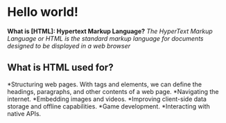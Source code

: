 # Hello world!

**What is [HTML]: Hypertext Markup Language?**
*The HyperText Markup Language or HTML is the standard markup language for documents designed to be displayed in a web browser*

## What is HTML used for?
*Structuring web pages. With tags and elements, we can define the headings, paragraphs, and other contents of a web page.
*Navigating the internet.
*Embedding images and videos.
*Improving client-side data storage and offline capabilities.
*Game development.
*Interacting with native APIs.
